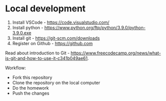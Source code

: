 # Local development
1. Install VSCode - https://code.visualstudio.com/
2. Install python - https://www.python.org/ftp/python/3.9.0/python-3.9.0.exe
3. Install git - https://git-scm.com/downloads
4. Register on Github - https://github.com

Read about introduction to Git - https://www.freecodecamp.org/news/what-is-git-and-how-to-use-it-c341b049ae61.

Workflow:
- Fork this repository
- Clone the repository on the local computer
- Do the homework
- Push the changes
